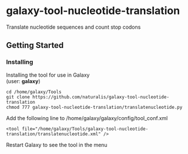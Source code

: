 # galaxy-tool-nucleotide-translation
Translate nucleotide sequences and count stop codons
## Getting Started
### Installing
Installing the tool for use in Galaxy  
(user: **galaxy**)
```
cd /home/galaxy/Tools
git clone https://github.com/naturalis/galaxy-tool-nucleotide-translation
chmod 777 galaxy-tool-nucleotide-translation/translatenucleotide.py
```
Add the following line to /home/galaxy/galaxy/config/tool_conf.xml
```
<tool file="/home/galaxy/Tools/galaxy-tool-nucleotide-translation/translatenucleotide.xml" />
```
Restart Galaxy to see the tool in the menu
